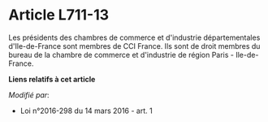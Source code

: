 # Article L711-13

Les présidents des chambres de commerce et d'industrie départementales d'Ile-de-France sont membres de CCI France. Ils sont
de droit membres du bureau de la chambre de commerce et d'industrie de région Paris - Ile-de-France.

**Liens relatifs à cet article**

_Modifié par_:

  - Loi n°2016-298 du 14 mars 2016 - art. 1
